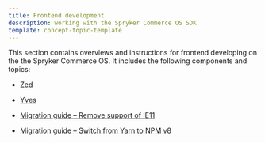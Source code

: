 ```yaml
---
title: Frontend development
description: working with the Spryker Commerce OS SDK
template: concept-topic-template
---
```


This section contains overviews and instructions for frontend developing on the the Spryker Commerce OS. It includes the following components and topics:

* [Zed](docs/scos/dev/front-end-development/zed/oryx-builder-overview-and-setup.html)

* [Yves](docs/scos/dev/front-end-development/yves/yves-multi-themes.html)

* [Migration guide – Remove support of IE11](https://docs.spryker.com/docs/scos/dev/front-end-development/migration-guide-remove-support-of-ie11.html)

* [Migration guide – Switch from Yarn to NPM v8](https://docs.spryker.com/docs/scos/dev/front-end-development/migration-guide-switch-from-yarn-to-npm.html)
